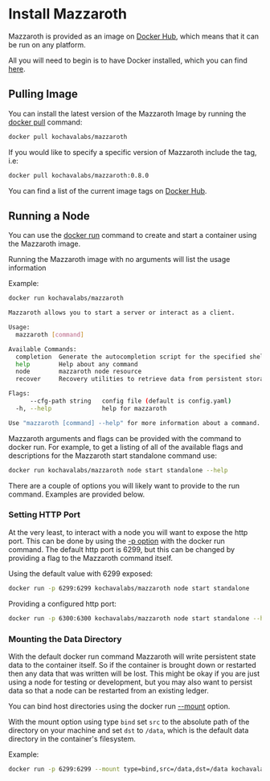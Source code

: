 # Install Mazzaroth

Mazzaroth is provided as an image on [Docker Hub](https://hub.docker.com/r/kochavalabs/mazzaroth),
which means that it can be run on any platform.

All you will need to begin is to have Docker installed, which you can find [here](https://docs.docker.com/get-docker/).

## Pulling Image

You can install the latest version of the Mazzaroth Image by running the
[docker pull](https://docs.docker.com/engine/reference/commandline/pull/) command:

```Bash
docker pull kochavalabs/mazzaroth
```

If you would like to specify a specific version of Mazzaroth include the tag, i.e:

```Bash
docker pull kochavalabs/mazzaroth:0.8.0
```

You can find a list of the current image tags on [Docker Hub](https://hub.docker.com/r/kochavalabs/mazzaroth/tags).

## Running a Node

You can use the [docker run](https://docs.docker.com/engine/reference/commandline/run/)
command to create and start a container using the Mazzaroth image.

Running the Mazzaroth image with no arguments will list the usage information

Example:

```Bash
docker run kochavalabs/mazzaroth
```

```Bash
Mazzaroth allows you to start a server or interact as a client.

Usage:
  mazzaroth [command]

Available Commands:
  completion  Generate the autocompletion script for the specified shell
  help        Help about any command
  node        mazzaroth node resource
  recover     Recovery utilities to retrieve data from persistent storage without starting a node.

Flags:
      --cfg-path string   config file (default is config.yaml)
  -h, --help              help for mazzaroth

Use "mazzaroth [command] --help" for more information about a command.
```

Mazzaroth arguments and flags can be provided with the command to docker run.
For example, to get a listing of all of the available flags and descriptions for
the Mazzaroth start standalone command use:

```Bash
docker run kochavalabs/mazzaroth node start standalone --help
```

There are a couple of options you will likely want to provide to the run command.
Examples are provided below.

### Setting HTTP Port

At the very least, to interact with a node you will want to expose the http port.
This can be done by using the [-p option](https://docs.docker.com/engine/reference/commandline/run/#publish-or-expose-port--p---expose)
with the docker run command.
The default http port is 6299, but this can be changed by providing a flag to the
Mazzaroth command itself.

Using the default value with 6299 exposed:

```Bash
docker run -p 6299:6299 kochavalabs/mazzaroth node start standalone
```

Providing a configured http port:

```Bash
docker run -p 6300:6300 kochavalabs/mazzaroth node start standalone --http_port 6300
```

### Mounting the Data Directory

With the default docker run command Mazzaroth will write persistent state
data to the container itself. So if the container is brought down or restarted
then any data that was written will be lost. This might be okay if you are just
using a node for testing or development, but you may also want to persist data
so that a node can be restarted from an existing ledger.

You can bind host directories using the docker run [--mount](https://docs.docker.com/engine/reference/commandline/run/#add-bind-mounts-or-volumes-using-the---mount-flag)
option.

With the mount option using type `bind` set `src` to the absolute path of the
directory on your machine and set `dst` to `/data`, which is the default data
directory in the container's filesystem.

Example:

```Bash
docker run -p 6299:6299 --mount type=bind,src=/data,dst=/data kochavalabs/mazzaroth node start standalone
```
